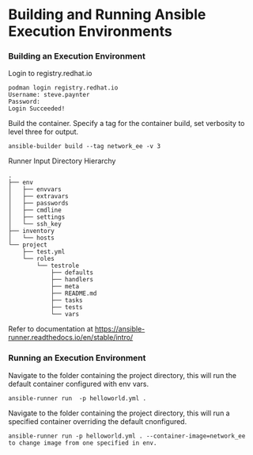# Building and Running Ansible Execution Environments 

### Building an Execution Environment

Login to registry.redhat.io

```
podman login registry.redhat.io
Username: steve.paynter  
Password:              
Login Succeeded!
```


Build the container. Specify a tag for the container build, set verbosity to level three for output.

```
ansible-builder build --tag network_ee -v 3
```


Runner Input Directory Hierarchy


```
.
├── env
│   ├── envvars
│   ├── extravars
│   ├── passwords
│   ├── cmdline
│   ├── settings
│   └── ssh_key
├── inventory
│   └── hosts
└── project
    ├── test.yml
    └── roles
        └── testrole
            ├── defaults
            ├── handlers
            ├── meta
            ├── README.md
            ├── tasks
            ├── tests
            └── vars
```

Refer to documentation at https://ansible-runner.readthedocs.io/en/stable/intro/  




### Running an Execution Environment

Navigate to the folder containing the project directory, this will run the default container configured with env vars.

```
ansible-runner run  -p helloworld.yml .
```

Navigate to the folder containing the project directory, this will run a specified container overriding the default cnonfigured.

```
ansible-runner run -p helloworld.yml . --container-image=network_ee  to change image from one specified in env.  
```

